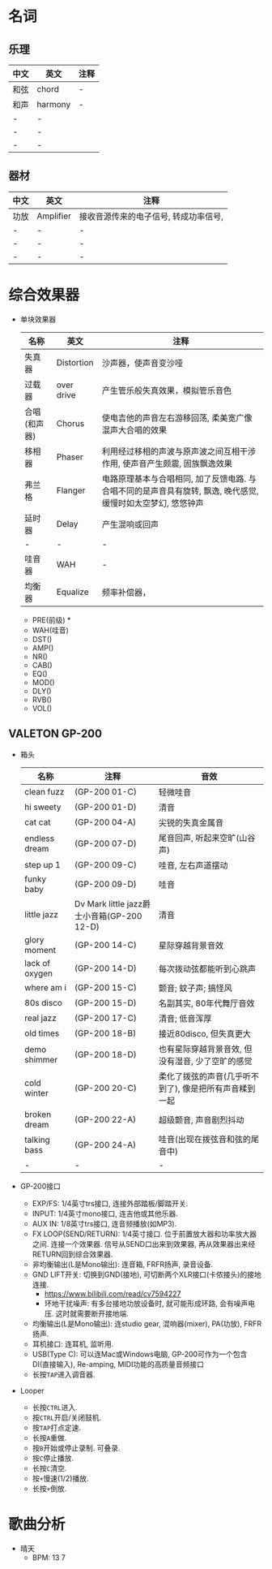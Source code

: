 # 名词
## 乐理
|中文|英文|注释|
|-|-|-|
|和弦|chord|-|
|和声|harmony|-|
|-|-|
|-|-|
|-|-|

## 器材
|中文|英文|注释|
|-|-|-|
|功放|Amplifier|接收音源传来的电子信号, 转成功率信号, |
|-|-|-|
|-|-|-|
|-|-|-|

# 综合效果器



* 单块效果器

    |名称|英文|注释|
    |-|-|-|
    |失真器|Distortion|沙声器，使声音变沙哑|
    |过载器|over drive|产生管乐般失真效果，模拟管乐音色|
    |合唱(和声器)|Chorus|使电吉他的声音左右游移回荡, 柔美宽广像混声大合唱的效果|
    |移相器|Phaser|利用经过移相的声波与原声波之间互相干涉作用, 使声音产生颇震, 固族飘逸效果|
    |弗兰格|Flanger|电路原理基本与合唱相同, 加了反馈电路. 与合唱不同的是声音具有旋转, 飘逸, 晚代感觉, 缓慢时如太空梦幻, 悠悠钟声|
    |延时器|Delay|产生混响或回声|
    |-|-|-|
    |哇音器|WAH|-|
    |均衡器|Equalize|频率补偿器，|

    * PRE(前级)
        * 
    * WAH(哇音)
    * DST()
    * AMP()
    * NR()
    * CAB()
    * EQ()
    * MOD()
    * DLY()
    * RVB()
    * VOL()

## VALETON GP-200
* 箱头

    |名称|注释|音效|
    |-|-|-|
    |clean fuzz|(GP-200 01-C)|轻微哇音|
    |hi sweety|(GP-200 01-D)|清音|
    |cat cat|(GP-200 04-A)|尖锐的失真金属音|
    |endless dream|(GP-200 07-D)|尾音回声, 听起来空旷(山谷声)|
    |step up 1|(GP-200 09-C)|哇音, 左右声道摆动|
    |funky baby|(GP-200 09-D)|哇音|
    |little jazz|Dv Mark little jazz爵士小音箱(GP-200 12-D)|清音|
    |glory moment|(GP-200 14-C) |星际穿越背景音效|
    |lack of oxygen|(GP-200 14-D) |每次拨动弦都能听到心跳声|
    |where am i|(GP-200 15-C)|颤音; 蚊子声; 搞怪风|
    |80s disco|(GP-200 15-D)|名副其实, 80年代舞厅音效|
    |real jazz|(GP-200 17-C)|清音; 低音浑厚|
    |old times|(GP-200 18-B)|接近80disco, 但失真更大|
    |demo shimmer|(GP-200 18-D) |也有星际穿越背景音效, 但没有湿音, 少了空旷的感觉|
    |cold winter|(GP-200 20-C) |柔化了拨弦的声音(几乎听不到了), 像是把所有声音糅到一起|
    |broken dream|(GP-200 22-A) |超级颤音, 声音剧烈抖动|
    |talking bass|(GP-200 24-A) |哇音(出现在拨弦音和弦的尾音中)|
    |-|-|-|

* GP-200接口
    * EXP/FS: 1/4英寸trs接口, 连接外部踏板/脚踏开关. 
    * INPUT: 1/4英寸mono接口, 连吉他或其他乐器. 
    * AUX IN: 1/8英寸trs接口, 连音频播放(如MP3). 
    * FX LOOP(SEND/RETURN): 1/4英寸接口. 位于前置放大器和功率放大器之间. 连接一个效果器. 信号从SEND口出来到效果器, 再从效果器出来经RETURN回到综合效果器. 
    * 非均衡输出(L是Mono输出): 连音箱, FRFR扬声, 录音设备. 
    * GND LIFT开关: 切换到GND(接地), 可切断两个XLR接口(卡侬接头)的接地连接. 
        * https://www.bilibili.com/read/cv7594227
        * 环地干扰噪声: 有多台接地功放设备时, 就可能形成环路, 会有噪声电压. 这时就需要断开接地端. 
    * 均衡输出(L是Mono输出): 连studio gear, 混响器(mixer), PA(功放), FRFR扬声. 
    * 耳机接口: 连耳机, 监听用. 
    * USB(Type C): 可以连Mac或Windows电脑, GP-200可作为一个包含DI(直接输入), Re-amping, MIDI功能的高质量音频接口
    * 长按`TAP`进入调音器. 

* Looper
    * 长按`CTRL`进入. 
    * 按`CTRL`开启/关闭鼓机. 
    * 按`TAP`打点定速. 
    * 长按`A`重做. 
    * 按`B`开始或停止录制. 可叠录. 
    * 按`C`停止播放. 
    * 长按`C`清空. 
    * 按`+`慢速(1/2)播放. 
    * 长按`+`倒放. 


# 歌曲分析
* 晴天
    * BPM: 13 7